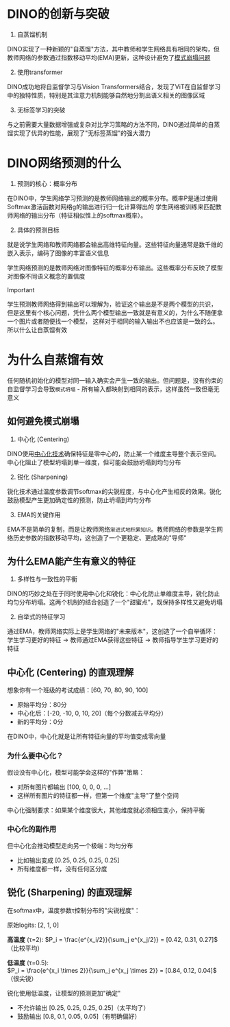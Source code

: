 # DINO的创新与突破

1. 自蒸馏机制

DINO实现了一种新颖的"自蒸馏"方法，其中教师和学生网络具有相同的架构，但教师网络的参数通过指数移动平均(EMA)更新，这种设计避免了[模式崩塌问题](#为什么自蒸馏有效)

2. 使用transformer

DINO成功地将自监督学习与Vision Transformers结合，发现了ViT在自监督学习中的独特性质，特别是其注意力机制能够自然地分割出语义相关的图像区域

3. 无标签学习的突破

与之前需要大量数据增强或复杂对比学习策略的方法不同，DINO通过简单的自蒸馏实现了优异的性能，展现了"无标签蒸馏"的强大潜力

# DINO网络预测的什么

1. 预测的核心：概率分布

在DINO中，学生网络学习预测的是教师网络输出的概率分布。概率P是通过使用Softmax激活函数对网络g的输出进行归一化计算得出的
学生网络被训练来匹配教师网络的输出分布（特征相似性上的softmax概率）。


2. 具体的预测目标

就是说学生网络和教师网络都会输出高维特征向量。这些特征向量通常是数千维的嵌入表示，编码了图像的丰富语义信息

学生网络预测的是教师网络对图像特征的概率分布输出。这些概率分布反映了模型对图像不同语义概念的置信度

> [!important]
> 学生预测教师网络得到输出可以理解为，验证这个输出是不是两个模型的共识，
> 但是这里有个核心问题，凭什么两个模型输出一致就是有意义的，为什么不随便拿一个图片或者随便找一个模型，
> 这样对于相同的输入输出不也应该是一致的么。所以什么让自蒸馏有效

# 为什么自蒸馏有效

任何随机初始化的模型对同一输入确实会产生一致的输出。但问题是，没有约束的自监督学习会导致`模式坍塌` - 所有输入都映射到相同的表示，这样虽然一致但毫无意义

## 如何避免模式崩塌

1. 中心化 (Centering)

DINO使用[中心化技术](##中心化直观理解)确保特征是零中心的，防止某一个维度主导整个表示空间。中心化阻止了模型坍塌到单一维度，但可能会鼓励坍塌到均匀分布

2. 锐化 (Sharpening)

锐化技术通过温度参数调节softmax的尖锐程度，与中心化产生相反的效果。锐化鼓励模型产生更加确定性的预测，防止坍塌到均匀分布

3. EMA的关键作用

EMA不是简单的复制，而是让教师网络`渐进式地积累知识`。教师网络的参数是学生网络历史参数的指数移动平均，这创造了一个更稳定、更成熟的"导师"

## 为什么EMA能产生有意义的特征

1. 多样性与一致性的平衡

DINO的巧妙之处在于同时使用中心化和锐化：中心化防止单维度主导，锐化防止均匀分布坍塌。这两个机制的结合创造了一个"甜蜜点"，既保持多样性又避免坍塌

2. 自举式的特征学习

通过EMA，教师网络实际上是学生网络的"未来版本"，这创造了一个自举循环：学生学习更好的特征 → 教师通过EMA获得这些特征 → 教师指导学生学习更好的特征

## 中心化 (Centering) 的直观理解

想象你有一个班级的考试成绩：[60, 70, 80, 90, 100]

- 原始平均分：80分
- 中心化后：[-20, -10, 0, 10, 20]（每个分数减去平均分）
- 新的平均分：0分

在DINO中，中心化就是让所有特征向量的平均值变成零向量

### 为什么要中心化？

假设没有中心化，模型可能学会这样的"作弊"策略：

- 对所有图片都输出 [100, 0, 0, 0, ...]
- 这样所有图片的特征都一样，但第一个维度"主导"了整个空间

中心化强制要求：如果某个维度很大，其他维度就必须相应变小，保持平衡

### 中心化的副作用

但中心化会推动模型走向另一个极端：均匀分布

- 比如输出变成 [0.25, 0.25, 0.25, 0.25]
- 所有维度都一样，没有任何区分度

## 锐化 (Sharpening) 的直观理解

在softmax中，温度参数τ控制分布的"尖锐程度"：

原始logits: [2, 1, 0]

**高温度** (τ=2):
$P_i = \frac{e^{x_i/2}}{\sum_j e^{x_j/2}} = [0.42, 0.31, 0.27]$
（比较平均）

**低温度** (τ=0.5):  
$P_i = \frac{e^{x_i \times 2}}{\sum_j e^{x_j \times 2}} = [0.84, 0.12, 0.04]$
（很尖锐）


锐化使用低温度，让模型的预测更加"确定"

- 不允许输出 [0.25, 0.25, 0.25, 0.25]（太平均了）
- 鼓励输出 [0.8, 0.1, 0.05, 0.05]（有明确偏好）
